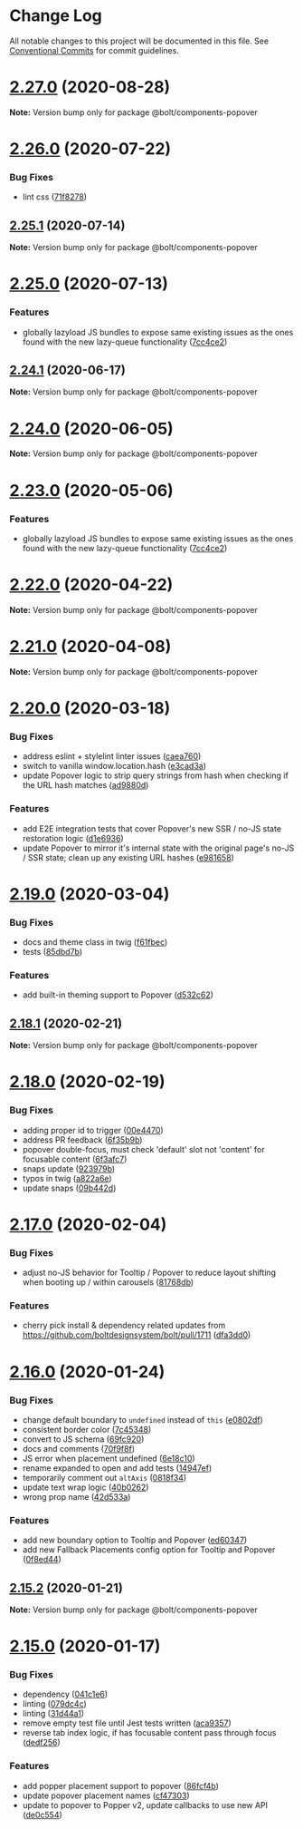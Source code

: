 # Change Log

All notable changes to this project will be documented in this file.
See [Conventional Commits](https://conventionalcommits.org) for commit guidelines.

# [2.27.0](https://github.com/bolt-design-system/bolt/tree/master/packages/components/bolt-popover/compare/v2.27.0-alpha-calculator-2...v2.27.0) (2020-08-28)

**Note:** Version bump only for package @bolt/components-popover





# [2.26.0](https://github.com/bolt-design-system/bolt/tree/master/packages/components/bolt-popover/compare/v2.25.1...v2.26.0) (2020-07-22)


### Bug Fixes

* lint css ([71f8278](https://github.com/bolt-design-system/bolt/tree/master/packages/components/bolt-popover/commit/71f82780c9019c74abef977ab31f3304282854fc))





## [2.25.1](https://github.com/bolt-design-system/bolt/tree/master/packages/components/bolt-popover/compare/v2.25.0...v2.25.1) (2020-07-14)

**Note:** Version bump only for package @bolt/components-popover





# [2.25.0](https://github.com/bolt-design-system/bolt/tree/master/packages/components/bolt-popover/compare/v2.22.2...v2.25.0) (2020-07-13)


### Features

* globally lazyload JS bundles to expose same existing issues as the ones found with the new lazy-queue functionality ([7cc4ce2](https://github.com/bolt-design-system/bolt/tree/master/packages/components/bolt-popover/commit/7cc4ce2fa9ce28dc4f9f37078762f106ca87729f))





## [2.24.1](https://github.com/bolt-design-system/bolt/tree/master/packages/components/bolt-popover/compare/v2.24.0...v2.24.1) (2020-06-17)

**Note:** Version bump only for package @bolt/components-popover





# [2.24.0](https://github.com/bolt-design-system/bolt/tree/master/packages/components/bolt-popover/compare/v2.23.0...v2.24.0) (2020-06-05)

**Note:** Version bump only for package @bolt/components-popover





# [2.23.0](https://github.com/bolt-design-system/bolt/tree/master/packages/components/bolt-popover/compare/v2.22.1...v2.23.0) (2020-05-06)


### Features

* globally lazyload JS bundles to expose same existing issues as the ones found with the new lazy-queue functionality ([7cc4ce2](https://github.com/bolt-design-system/bolt/tree/master/packages/components/bolt-popover/commit/7cc4ce2fa9ce28dc4f9f37078762f106ca87729f))





# [2.22.0](https://github.com/bolt-design-system/bolt/tree/master/packages/components/bolt-popover/compare/v2.21.1...v2.22.0) (2020-04-22)

**Note:** Version bump only for package @bolt/components-popover





# [2.21.0](https://github.com/bolt-design-system/bolt/tree/master/packages/components/bolt-popover/compare/v2.20.2...v2.21.0) (2020-04-08)

**Note:** Version bump only for package @bolt/components-popover





# [2.20.0](https://github.com/bolt-design-system/bolt/tree/master/packages/components/bolt-popover/compare/v2.19.1...v2.20.0) (2020-03-18)


### Bug Fixes

* address eslint + stylelint linter issues ([caea760](https://github.com/bolt-design-system/bolt/tree/master/packages/components/bolt-popover/commit/caea76028a4cca41dfefbc3e230f57ff0035d84d))
* switch to vanilla window.location.hash ([e3cad3a](https://github.com/bolt-design-system/bolt/tree/master/packages/components/bolt-popover/commit/e3cad3ab0b1af905be3509bd7be4f54c84d33da7))
* update Popover logic to strip query strings from hash when checking if the URL hash matches ([ad9880d](https://github.com/bolt-design-system/bolt/tree/master/packages/components/bolt-popover/commit/ad9880d6d5976a089763b42aa4de1f481fa5ae77))


### Features

* add E2E integration tests that cover Popover's new SSR / no-JS state restoration logic ([d1e6936](https://github.com/bolt-design-system/bolt/tree/master/packages/components/bolt-popover/commit/d1e6936dcdec42386cfa3540ad9737b7a63616c3))
* update Popover to mirror it's internal state with the original page's no-JS / SSR state; clean up any existing URL hashes ([e981658](https://github.com/bolt-design-system/bolt/tree/master/packages/components/bolt-popover/commit/e9816587ad6a6d74859e486382c3000b3bc24d0c))





# [2.19.0](https://github.com/bolt-design-system/bolt/tree/master/packages/components/bolt-popover/compare/v2.18.1...v2.19.0) (2020-03-04)


### Bug Fixes

* docs and theme class in twig ([f61fbec](https://github.com/bolt-design-system/bolt/tree/master/packages/components/bolt-popover/commit/f61fbec99b6c04358fa790e4e44e582e212abf89))
* tests ([85dbd7b](https://github.com/bolt-design-system/bolt/tree/master/packages/components/bolt-popover/commit/85dbd7b0036fc66880092fa53215c23fdbdc8981))


### Features

* add built-in theming support to Popover ([d532c62](https://github.com/bolt-design-system/bolt/tree/master/packages/components/bolt-popover/commit/d532c62cb1cb7a67a32523d9de70e0f2bf9e663e))





## [2.18.1](https://github.com/bolt-design-system/bolt/tree/master/packages/components/bolt-popover/compare/v2.18.0...v2.18.1) (2020-02-21)

**Note:** Version bump only for package @bolt/components-popover





# [2.18.0](https://github.com/bolt-design-system/bolt/tree/master/packages/components/bolt-popover/compare/v2.17.1...v2.18.0) (2020-02-19)


### Bug Fixes

* adding proper id to trigger ([00e4470](https://github.com/bolt-design-system/bolt/tree/master/packages/components/bolt-popover/commit/00e4470dcfd431ccd9d72b2475ad514fe969c6aa))
* address PR feedback ([6f35b9b](https://github.com/bolt-design-system/bolt/tree/master/packages/components/bolt-popover/commit/6f35b9bb56d26e658f130f7ce0b925aea4dc37ed))
* popover double-focus, must check 'default' slot not 'content' for focusable content ([6f3afc7](https://github.com/bolt-design-system/bolt/tree/master/packages/components/bolt-popover/commit/6f3afc75881ca41b431fe4fc3286b539224f45e8))
* snaps update ([923979b](https://github.com/bolt-design-system/bolt/tree/master/packages/components/bolt-popover/commit/923979bf3400a0e0ce10da2a5565cf5844ec5e7d))
* typos in twig ([a822a6e](https://github.com/bolt-design-system/bolt/tree/master/packages/components/bolt-popover/commit/a822a6e52885697410c6d5615f83dc2fccccb326))
* update snaps ([09b442d](https://github.com/bolt-design-system/bolt/tree/master/packages/components/bolt-popover/commit/09b442dce1040a8af4fddb8613bbdec3c76b0d0e))





# [2.17.0](https://github.com/bolt-design-system/bolt/tree/master/packages/components/bolt-popover/compare/v2.16.3...v2.17.0) (2020-02-04)


### Bug Fixes

* adjust no-JS behavior for Tooltip / Popover to reduce layout shifting when booting up / within carousels ([81768db](https://github.com/bolt-design-system/bolt/tree/master/packages/components/bolt-popover/commit/81768dbd75e1bda69cfe0b50622c13bb5af771a9))


### Features

* cherry pick install & dependency related updates from https://github.com/boltdesignsystem/bolt/pull/1711 ([dfa3dd0](https://github.com/bolt-design-system/bolt/tree/master/packages/components/bolt-popover/commit/dfa3dd08d19a109736f64faef851e5516e3941e0))





# [2.16.0](https://github.com/bolt-design-system/bolt/tree/master/packages/components/bolt-popover/compare/v2.15.2...v2.16.0) (2020-01-24)


### Bug Fixes

* change default boundary to `undefined` instead of `this` ([e0802df](https://github.com/bolt-design-system/bolt/tree/master/packages/components/bolt-popover/commit/e0802df42bda48cf129952d06ec37e6c590add1c))
* consistent border color ([7c45348](https://github.com/bolt-design-system/bolt/tree/master/packages/components/bolt-popover/commit/7c4534814f774873d46ef47cc53741a1ef6183fb))
* convert to JS schema ([69fc920](https://github.com/bolt-design-system/bolt/tree/master/packages/components/bolt-popover/commit/69fc9206be3c1dfc02ac6677c25e141f3cd6f623))
* docs and comments ([70f9f8f](https://github.com/bolt-design-system/bolt/tree/master/packages/components/bolt-popover/commit/70f9f8fe0790dc1f0224d3943cc34842481e93f9))
* JS error when placement undefined ([6e18c10](https://github.com/bolt-design-system/bolt/tree/master/packages/components/bolt-popover/commit/6e18c1098a73a25421bb7d9af7fcfaa6c4567e01))
* rename expanded to open and add tests ([14947ef](https://github.com/bolt-design-system/bolt/tree/master/packages/components/bolt-popover/commit/14947ef38111eac352306c8f877b607f52da199e))
* temporarily comment out `altAxis` ([0818f34](https://github.com/bolt-design-system/bolt/tree/master/packages/components/bolt-popover/commit/0818f34c12e8bf2d9d9bb181aa386a480c097144))
* update text wrap logic ([40b0262](https://github.com/bolt-design-system/bolt/tree/master/packages/components/bolt-popover/commit/40b02621ef1865090ba59ba270a7a4b5f5dc605d))
* wrong prop name ([42d533a](https://github.com/bolt-design-system/bolt/tree/master/packages/components/bolt-popover/commit/42d533a661b954841453e883c2ad0f7a05d858d8))


### Features

* add new boundary option to Tooltip and Popover ([ed60347](https://github.com/bolt-design-system/bolt/tree/master/packages/components/bolt-popover/commit/ed60347b9c3204703439da9ec2756e67f5852015))
* add new Fallback Placements config option for Tooltip and Popover ([0f8ed44](https://github.com/bolt-design-system/bolt/tree/master/packages/components/bolt-popover/commit/0f8ed4429464a3c184321f2034f1423f423eacd7))





## [2.15.2](https://github.com/bolt-design-system/bolt/tree/master/packages/components/bolt-popover/compare/v2.15.1...v2.15.2) (2020-01-21)

**Note:** Version bump only for package @bolt/components-popover





# [2.15.0](https://github.com/bolt-design-system/bolt/tree/master/packages/components/bolt-popover/compare/v2.14.3...v2.15.0) (2020-01-17)


### Bug Fixes

* dependency ([041c1e6](https://github.com/bolt-design-system/bolt/tree/master/packages/components/bolt-popover/commit/041c1e6629fdec88d0efb09acedc2649969b2a5c))
* linting ([079dc4c](https://github.com/bolt-design-system/bolt/tree/master/packages/components/bolt-popover/commit/079dc4ce4b98fab7a5d9d20c8924b826b6fa5113))
* linting ([31d44a1](https://github.com/bolt-design-system/bolt/tree/master/packages/components/bolt-popover/commit/31d44a1569b34d3557dcec388b71545cd9b9d131))
* remove empty test file until Jest tests written ([aca9357](https://github.com/bolt-design-system/bolt/tree/master/packages/components/bolt-popover/commit/aca935736e6225d846189afdd46437f8f523262b))
* reverse tab index logic, if has focusable content pass through focus ([dedf256](https://github.com/bolt-design-system/bolt/tree/master/packages/components/bolt-popover/commit/dedf256105a4de22ce2867f33a78bd35a122e09e))


### Features

* add popper placement support to popover ([86fcf4b](https://github.com/bolt-design-system/bolt/tree/master/packages/components/bolt-popover/commit/86fcf4b9caf75403f5289fb9304e07847a551a36))
* update popover placement names ([cf47303](https://github.com/bolt-design-system/bolt/tree/master/packages/components/bolt-popover/commit/cf47303debdb94c3ce31cd6b44b7c331624320ec))
* update to popover to Popper v2, update callbacks to use new API ([de0c554](https://github.com/bolt-design-system/bolt/tree/master/packages/components/bolt-popover/commit/de0c5543ea4ef3daf6d20360859abc3b9d0e4942))
